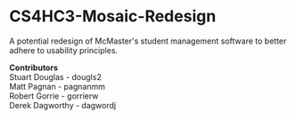 # CS4HC3-Mosaic-Redesign

A potential redesign of McMaster's student management software to better adhere to usability principles.

**Contributors**<br>
Stuart Douglas - dougls2<br>
Matt Pagnan - pagnanmm<br>
Robert Gorrie - gorrierw<br>
Derek Dagworthy - dagwordj
